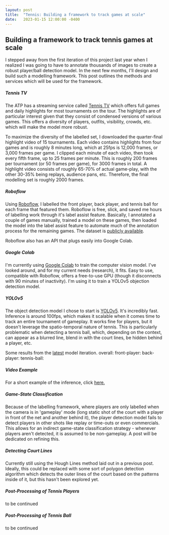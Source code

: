 ```yaml
---
layout: post
title:  "Tennis: Building a framework to track games at scale"
date:   2023-01-15 12:00:00 -0400
---
```

<head>
<!-- Google tag (gtag.js) -->
<script async src="https://www.googletagmanager.com/gtag/js?id=G-DGRHZS5DNM"></script>
<script>
  window.dataLayer = window.dataLayer || [];
  function gtag(){dataLayer.push(arguments);}
  gtag('js', new Date());

  gtag('config', 'G-DGRHZS5DNM');
</script>
</head>
<h2>Building a framework to track tennis games at scale</h2>
<p>
I stepped away from the first iteration of this project last year when I realized I was going to have to annotate thousands of images to create a robust player/ball detection model. In the next few months, I'll design and build such a modelling framework. This post outlines the methods and services which will be used for the framework.
</p>
<p>
<h5>Tennis TV</h5>
The ATP has a streaming service called <a href="https://www.tennistv.com/?gclid=CjwKCAjwyqWkBhBMEiwAp2yUFkALa-AHHRpKvKlqI7MypdHnL6eRs95eB9c-PsMZ3Oo81Niyo5yRRhoC1QIQAvD_BwE">Tennis TV</a> which offers full games and daily highlights for most tournaments on the tour. The highlights are of particular interest given that they consist of condensed versions of various games. This offers a diversity of players, outfits, visibility, crowds, etc. which will make the model more robust.
</p>
<p>
To maximize the diversity of the labelled set, I downloaded the quarter-final highlight video of 15 tournaments. Each video contains highlights from four games and is roughly 8 minutes long, which at 25fps is 12,000 frames, or 3,000 frames per game. I clipped each minute of each video, then took every fifth frame, up to 25 frames per minute. This is roughly 200 frames per tournament (or 50 frames per game), for 3000 frames in total. A highlight video consists of roughly 65-70% of actual game-play, with the other 30-35% being replays, audience pans, etc. Therefore, the final modelling set is roughly 2000 frames. 
</p>
<p>
<h5>Roboflow</h5>
Using <a href="https://app.roboflow.com/tennistracker-dogbm">Roboflow</a>, I labelled the front player, back player, and tennis ball for each frame that featured them. Roboflow is free, slick, and saved me hours of labelling work through it's label assist feature. Basically, I annotated a couple of games manually, trained a model on these games, then loaded the model into the label assist feature to automate much of the annotation process for the remaining games.  The dataset is <a href="https://universe.roboflow.com/tennistracker-dogbm/tennis-tracker-duufq">publicly available</a>.
</p>
<p>
Roboflow also has an API that plugs easily into Google Colab.
</p>
<p>
<h5>Google Colab</h5>
I'm currently using <a href="https://colab.research.google.com/drive/1tM9Jbu3XwlDK8s8EVLB_lBQwNOr23u-3#scrollTo=G4fjA5X74FpF">Google Colab</a> to train the computer vision model. I've looked around, and for my current needs (research), it fits. Easy to use, compatible with Roboflow, offers a free-to-use GPU (though it disconnects with 90 minutes of inactivity). I'm using it to train a YOLOv5 objection detection model.
</p>
<p>
<h5>YOLOv5</h5>
The object detection model I chose to start is <a href="https://pytorch.org/hub/ultralytics_yolov5/">YOLOv5</a>. It's incredibly fast. Inference is around 100fps, which makes it scalable when it comes time to track an entire tournament of gameplay. It works fine for players, but it doesn't leverage the spatio-temporal nature of tennis. This is particularly problematic when detecting a tennis ball, which, depending on the context, can appear as a blurred line, blend in with the court lines, be hidden behind a player, etc.
</p>
<p>
Some results from the <a href="https://app.roboflow.com/tennistracker-dogbm/tennis-tracker-duufq/deploy/15">latest</a> model iteration.
overall: 
front-player: 
back-player:
tennis-ball:
</p>
<p>
<h5>Video Example</h5>
For a short example of the inference, click <a href = "https://www.youtube.com/watch?v=DwdfFsjQgFg">here.</a>
</p>
<p>
<h5>Game-State Classification</h5>
Because of the labelling framework, where players are only labelled when the camera is in 'gameplay' mode (long static shot of the court with a player in front of the net and another behind it), the player detection model fails to detect players in other shots like replay or time-outs or even commercials. This allows for an indirect game-state classification strategy - whenever players aren't detected, it is assumed to be non-gameplay. A post will be dedicated on refining this. 
</p>
<p>
<h5>Detecting Court Lines</h5>
Currently still using the Hough Lines method laid out in a previous post. Ideally, this could be replaced with some sort of polygon detection algorithm which detects the outer lines of the court based on the patterns inside of it, but this hasn't been explored yet.
</p>
<p>
<h5>Post-Processing of Tennis Players</h5>
to be continued
</p>
<p>
<h5>Post-Processing of Tennis Ball</h5>
to be continued
</p>

